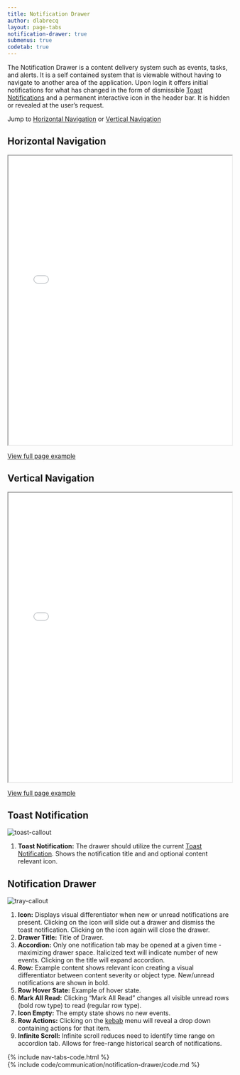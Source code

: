```yaml
---
title: Notification Drawer
author: dlabrecq
layout: page-tabs
notification-drawer: true
submenus: true
codetab: true
---
```

<div class="tab-content">
  <div role="tabpanel" class="tab-pane active" id="overview">
    <p>The Notification Drawer is a content delivery system such as events, tasks, and alerts. It is a self contained
    system that is viewable without having to navigate to another area of the application. Upon login it offers initial
    notifications for what has changed in the form of dismissible
    <a href="{{site.baseurl}}pattern-library/communication/toast-notifications">Toast Notifications</a> and a permanent
    interactive icon in the header bar. It is hidden or revealed at the user’s request.</p>
    <p>Jump to <a href="#example-overview-1">Horizontal Navigation</a> or <a href="#example-overview-2">Vertical Navigation</a></p>
    <h2 id="example-overview-1">Horizontal Navigation</h2>
    <div class="example-pf">
      <iframe src="{{ site.baseurl}}pattern-library/communication/notification-drawer/notification-drawer-horizontal-nav.html"
              width="100%" height="650px;" scrolling="no" seamless></iframe>
    </div>
    <p><a href="{{ site.baseurl}}pattern-library/communication/notification-drawer/notification-drawer-horizontal-nav.html" target="_blank">View full page example</a></p>
    <h2 id="example-overview-2">Vertical Navigation</h2>
    <div class="example-pf">
      <iframe src="{{ site.baseurl}}pattern-library/communication/notification-drawer/notification-drawer-vertical-nav.html"
              width="100%" height="650px;" scrolling="no" seamless></iframe>
    </div>
    <p><a href="{{ site.baseurl}}pattern-library/communication/notification-drawer/notification-drawer-vertical-nav.html" target="_blank">View full page example</a></p>
  </div>

  <div role="tabpanel" class="tab-pane" id="design">
    <h2>Toast Notification</h2>
    <div class="row">
      <div class="col-md-8 col-lg-7">
        <img src="{{site.baseurl}}assets/img/toast.png" alt="toast-callout"/>
      </div>
      <div class="col-md-4 col-lg-5">
        <ol>
          <li><b>Toast Notification:</b> The drawer should utilize the current <a href="{{site.baseurl}}pattern-library/communication/toast-notifications/">Toast Notification</a>. Shows the notification title and and optional content relevant icon. </li>
        </ol>
      </div>
    </div>
    <h2>Notification Drawer</h2>
    <div class="row">
      <div class="col-md-8 col-lg-7">
        <img src="{{site.baseurl}}assets/img/tray.png" alt="tray-callout"/>
      </div>
      <div class="col-md-4 col-lg-5">
        <ol>
          <li><b>Icon:</b> Displays visual differentiator when new or unread notifications are present. Clicking on the icon will slide out a drawer and dismiss the toast notification. Clicking on the icon again will close the drawer. </li>
          <li><b>Drawer Title:</b> Title of Drawer.</li>
          <li><b>Accordion:</b> Only one notification tab may be opened at a given time -maximizing drawer space. Italicized text will indicate number of new events. Clicking on the title will expand accordion.</li>
          <li><b>Row:</b> Example content shows relevant icon creating a visual differentiator between content severity or object type. New/unread notifications are shown in bold.</li>
          <li><b>Row Hover State:</b> Example of hover state.</li>
          <li><b>Mark All Read:</b> Clicking “Mark All Read” changes all visible unread rows (bold row type) to read (regular row type).</li>
          <li><b>Icon Empty:</b> The empty state shows no new events.</li>
          <li><b>Row Actions:</b> Clicking on the <a href="{{site.baseurl}}pattern-library/widgets/#kebabs">kebab</a> menu will reveal a drop down containing actions for that item.</li>
          <li><b>Infinite Scroll:</b> Infinite scroll reduces need to identify time range on accordion tab. Allows for free-range historical search of notifications.</li>
        </ol>
      </div>
    </div>
  </div>

  <div role="tabpanel" class="tab-pane" id="code">
    {% include nav-tabs-code.html %}
    <div class="tab-content">
      <div role="tabpanel" class="tab-pane nested active" id="html-css">
        {% include code/communication/notification-drawer/code.md %}
      </div>
      <div role="tabpanel" class="tab-pane nested" id="angular">
        <div ng-app="docsApp" ng-controller="DocsController" class="content">
          <div ng-include src="'/components/angular-patternfly/dist/docs/partials/api/patternfly.notification.directive.pfNotificationDrawer.html'"></div>
        </div>
      </div>
    </div>
  </div>
</div>
